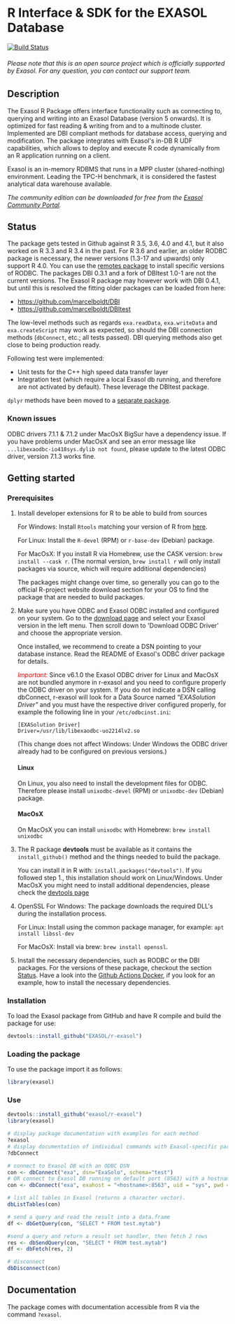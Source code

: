 # R Interface & SDK for the EXASOL Database

[![Build Status](https://github.com/exasol/r-exasol/actions/workflows/main.yml/badge.svg)](https://github.com/exasol/r-exasol)

###### Please note that this is an open source project which is officially supported by Exasol. For any question, you can contact our support team.

## Description


The Exasol R Package offers interface functionality such as connecting to, querying and writing
into an Exasol Database (version 5 onwards). It is optimized for fast reading &
writing from and to a multinode cluster. Implemented are DBI compliant methods for database access,
querying and modification. The package integrates with Exasol's in-DB R UDF capabilities, which
allows to deploy and execute R code dynamically from an R application running on a client.

Exasol is an in-memory RDBMS that runs in a MPP cluster (shared-nothing) environment.
Leading the TPC-H benchmark, it is considered the fastest analytical data warehouse available.

*The community edition can be downloaded for free from the [Exasol Community Portal](https://docs.exasol.com/get_started/communityedition.htm).*

## Status

The package gets tested in Github against R 3.5, 3.6, 4.0 and 4.1, but it also worked on R 3.3 and R 3.4 in the past. For R 3.6 and earlier, an older RODBC package is necessary, the newer versions (1.3-17 and upwards) only support R 4.0. You can use the [remotes package](https://remotes.r-lib.org/) to install specific versions of RODBC. The packages DBI 0.3.1 and a fork of DBItest 1.0-1 are not the current versions. The Exasol R package may however work with DBI 0.4.1, but until this is resolved the fitting older packages can be loaded from here:

- https://github.com/marcelboldt/DBI
- https://github.com/marcelboldt/DBItest

The low-level methods such as regards `exa.readData`, `exa.writeData` and `exa.createScript` may work as expected, so
should the DBI connection methods (`dbConnect`, etc.; all tests passed). DBI querying methods also get close to being production ready.

Following test were implemented:
* Unit tests for the C++ high speed data transfer layer
* Integration test (which require a local Exasol db running, and therefore are not activated by default). These leverage the DBItest package.

`dplyr` methods have been moved to a [separate package](https://github.com/marcelboldt/r-exasol-dplyr).

### Known issues

ODBC drivers 7.1.1 & 7.1.2 under MacOsX BigSur have a dependency issue. If you have problems under MacOsX and see an error message like ```...libexaodbc-io418sys.dylib not found```, please update to the latest ODBC driver, version 7.1.3 works fine. 

## Getting started

### Prerequisites

1. Install developer extensions for R to be able to build from sources

   For Windows: Install `Rtools` matching your version of R from [here](https://cran.r-project.org/bin/windows/Rtools/).
   
   For Linux: Install the `R-devel` (RPM) or `r-base-dev` (Debian) package.
   
   For MacOsX: If you install R via Homebrew, use the CASK version: ```brew install --cask r```. (The normal version, ```brew install r``` will only install packages via source, which will require additional dependencies)


   The packages might change over time, so generally you can go to the
   official R-project website download section for your OS to find the
   package that are needed to build packages.

2. Make sure you have ODBC and Exasol ODBC installed and
   configured on your system. Go to the [download page](https://docs.exasol.com/connect_exasol/drivers/odbc.htm) and select your Exasol version in the left menu. Then scroll down to 'Download ODBC Driver' and choose the appropriate version.
   
   Once installed, we recommend to create a DSN pointing to
   your database instance. Read the README of Exasol's ODBC
   driver package for details.

   <span style="color:red">*Important:*</span> Since v6.1.0 the Exasol ODBC driver for Linux and MacOsX are not bundled anymore in r-exasol and you need to 
   configure properly the ODBC driver on your system. 
   If you do not indicate a DSN calling dbConnect, r-exasol will look for a Data Source named <em>"EXASolution Driver"</em> and 
   you must have the respective driver configured properly, for example the following line in your ```/etc/odbcinst.ini```:
   ```
   [EXASolution Driver]
   Driver=/usr/lib/libexaodbc-uo2214lv2.so
   ```
   (This change does not affect Windows: Under Windows the ODBC driver already had to be configured on previous versions.) 

   #### Linux
   On Linux, you also need to install the development files for ODBC.
   Therefore please install `unixodbc-devel` (RPM) or `unixodbc-dev`
   (Debian) package.

   #### MacOsX
   On MacOsX you can install `unixodbc` with Homebrew:
   ```brew install unixodbc```

3. The R package **devtools** must be available as it contains the `install_github()` method
   and the things needed to build the package.

   You can install it in R with: ```install.packages("devtools")```.
   If you followed step 1., this installation should work on Linux/Windows.
   Under MacOsX you might need to install additional dependencies, please check the [devtools page](https://www.rdocumentation.org/packages/devtools/versions/1.13.6)


4. OpenSSL
   For Windows: The package downloads the required DLL's during the installation process.

   For Linux: Install using the common package manager, for example: ```apt install libssl-dev```

   For MacOsX: Install via brew: ```brew install openssl```.

5. Install the necessary dependencies, such as RODBC or the DBI packages. For the versions of these package, checkout the section [Status](#status). Have a look into the [Github Actions Docker](https://github.com/exasol/r-exasol/blob/main/tests/Dockerfile), if you look for an example, how to install the necessary dependencies.

   
### Installation

To load the Exasol package from GitHub and have R compile and build the package for use:
```r
devtools::install_github("EXASOL/r-exasol")
```   

### Loading the package

To use the package import it as follows:
```r
library(exasol)
```

### Use

```r
devtools::install_github("exasol/r-exasol")
library(exasol)

# display package documentation with examples for each method
?exasol
# display documentation of individual commands with Exasol-specific parameters
?dbConnect

# connect to Exasol DB with an ODBC DSN
con <- dbConnect("exa", dsn="ExaSolo", schema="test")
# OR connect to Exasol DB running on default port (8563) with a hostname, default 'sys' user and default schema ('SYS'), using an encryption channel
con <- dbConnect("exa", exahost = "<hostname>:8563", uid = "sys", pwd = "<password>", encryption = "Y")

# list all tables in Exasol (returns a character vector).
dbListTables(con)

# send a query and read the result into a data.frame
df <- dbGetQuery(con, "SELECT * FROM test.mytab")

#send a query and return a result set handler, then fetch 2 rows
res <- dbSendQuery(con, "SELECT * FROM test.mytab")
df <- dbFetch(res, 2)

# disconnect
dbDisconnect(con)
```

## Documentation

The package comes with documentation accessible from R via the command `?exasol`.
